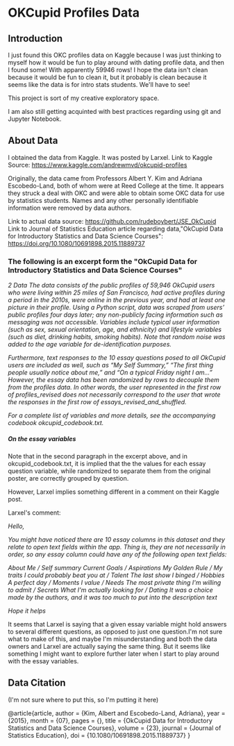 # OKCupid Profiles Data

## Introduction
I just found this OKC profiles data on Kaggle because I was just thinking to myself how it would be fun to play around with dating profile data, and then I found some! With apparently 59946 rows! I hope the data isn't clean because it would be fun to clean it, but it probably is clean because it seems like the data is for intro stats students. We'll have to see!

This project is sort of my creative exploratory space. 

I am also still getting acquinted with best practices regarding using git and Jupyter Notebook. 


## About Data
I obtained the data from Kaggle. It was posted by Larxel. 
Link to Kaggle Source: 
https://www.kaggle.com/andrewmvd/okcupid-profiles

Originally, the data came from Professors Albert Y. Kim and Adriana Escobedo-Land, both of whom were at Reed College at the time. It appears they struck a deal with OKC and were able to obtain some OKC data for use by statistics students. Names and any other personally identifiable information were removed by data authors. 

Link to actual data source: 
https://github.com/rudeboybert/JSE_OkCupid
Link to Journal of Statistics Education article regarding data,"OkCupid Data for Introductory Statistics and Data Science Courses": https://doi.org/10.1080/10691898.2015.11889737

### The following is an excerpt form the "OkCupid Data for Introductory Statistics and Data Science Courses"
*2 Data
The data consists of the public profiles of 59,946 OkCupid users who were living within 25 miles of San
Francisco, had active profiles during a period in the 2010s, were online in the previous year, and had at least
one picture in their profile. Using a Python script, data was scraped from users’ public profiles four days
later; any non-publicly facing information such as messaging was not accessible.
Variables include typical user information (such as sex, sexual orientation, age, and ethnicity) and lifestyle
variables (such as diet, drinking habits, smoking habits). Note that random noise was added to the age
variable for de-identification purposes.*

*Furthermore, text responses to the 10 essay questions posed to all OkCupid users are included as well,
such as “My Self Summary,” “The first thing people usually notice about me,” and “On a typical Friday
night I am...” However, the essay data has been randomized by rows to decouple them from the profiles data.
In other words, the user represented in the first row of profiles_revised does not necessarily correspond
to the user that wrote the responses in the first row of essays_revised_and_shuffled.*

*For a complete list of variables and more details, see the accompanying codebook okcupid_codebook.txt.*

##### On the essay variables
Note that in the second paragraph in the excerpt above, and in okcupid_codebook.txt, it is implied that the the values for each essay question variable, while randomized to separate them from the original poster, are correctly grouped by question. 

However, Larxel implies something different in a comment on their Kaggle post. 

Larxel's comment:

*Hello,*

*You might have noticed there are 10 essay columns in this dataset and they relate to open text fields within the app.
Thing is, they are not necessarily in order, so any essay column could have any of the following open text fields:*

*About Me / Self summary
Current Goals / Aspirations
My Golden Rule / My traits
I could probably beat you at / Talent
The last show I binged / Hobbies
A perfect day / Moments
I value / Needs
The most private thing I'm willing to admit / Secrets
What I'm actually looking for / Dating
It was a choice made by the authors, and it was too much to put into the description text*

*Hope it helps*

It seems that Larxel is saying that a given essay variable might hold answers to several different questions, as opposed to just one question.I'm not sure what to make of this, and maybe I'm misunderstanding and both the data owners and Larxel are actually saying the same thing. But it seems like something I might want to explore further later when I start to play around with the essay variables. 

## Data Citation
(I'm not sure where to put this, so I'm putting it here)

@article{article,
author = {Kim, Albert and Escobedo-Land, Adriana},
year = {2015},
month = {07},
pages = {},
title = {OkCupid Data for Introductory Statistics and Data Science Courses},
volume = {23},
journal = {Journal of Statistics Education},
doi = {10.1080/10691898.2015.11889737}
}
